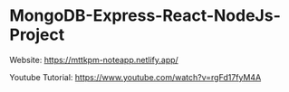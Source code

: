# MongoDB-Express-React-NodeJs-Project

Website: https://mttkpm-noteapp.netlify.app/

Youtube Tutorial: https://www.youtube.com/watch?v=rgFd17fyM4A
